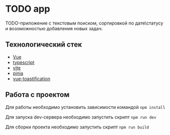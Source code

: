 # TODO app

TODO-приложение с текстовым поиском, сортировкой по дате\статусу и возоможностью добавления новых задач.

## Технологический стек

- [Vue](https://vuejs.org/)
- [typescript](https://www.typescriptlang.org/)
- [vite](https://vite.dev/)
- [pinia](https://pinia.vuejs.org/)
- [vue-toastification](https://vue-toastification.maronato.dev/)

## Работа с проектом

Для работы необходимо установить зависимости командой `npm install`

Для запуска dev-сервера необходимо запустить скрипт `npm run dev`

Для сборки проекта необходимо запустить скрипт `npm run build`
